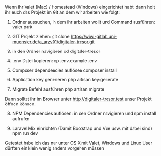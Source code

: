 Wenn ihr Valet (Mac) / Homestead (Windows) eingerichtet habt, dann holt ihr euch das Projekt im Git an dem wir arbeiten wie folgt:

1. Ordner aussuchen, in dem ihr arbeiten wollt und Command ausführen:
valet park

2. GIT Projekt ziehen:
git clone https://wiwi-gitlab.uni-muenster.de/a_arzv01/digitaler-tresor.git

3. in den Ordner navigieren
cd digitaler-tresor

4. .env Datei kopieren:
cp .env.example .env

5. Composer dependencies auflösen
composer install

6. Application key generieren
php artisan key:generate

7. Migrate Befehl ausführen
php artisan migrate

Dann solltet ihr im Browser unter http://digitaler-tresor.test unser Projekt öffnen können.

8. NPM Dependencies auflösen:
in den Ordner navigieren und npm install aufrufen

9. Laravel Mix einrichten (Damit Bootstrap und Vue usw. mit dabei sind)
npm run dev 

Getestet habe ich das nur unter OS X mit Valet, Windows und Linux User dürften ein klein wenig anders vorgehen müssen